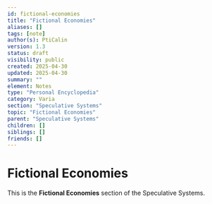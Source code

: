 ```yaml
---
id: fictional-economies
title: "Fictional Economies"
aliases: []
tags: [note]
author(s): PtiCalin
version: 1.3
status: draft
visibility: public
created: 2025-04-30
updated: 2025-04-30
summary: ""
element: Notes
type: "Personal Encyclopedia"
category: Varia
section: "Speculative Systems"
topic: "Fictional Economies"
parent: "Speculative Systems"
children: []
siblings: []
friends: []
---
```

# Fictional Economies

This is the **Fictional Economies** section of the Speculative Systems.
